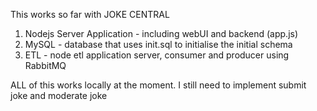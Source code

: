 This works so far with JOKE CENTRAL
1. Nodejs Server Application - including webUI and backend (app.js)
2. MySQL - database that uses init.sql to initialise the initial schema
3. ETL - node etl application server, consumer and producer using RabbitMQ

ALL of this works locally at the moment.
I still need to implement submit joke and moderate joke